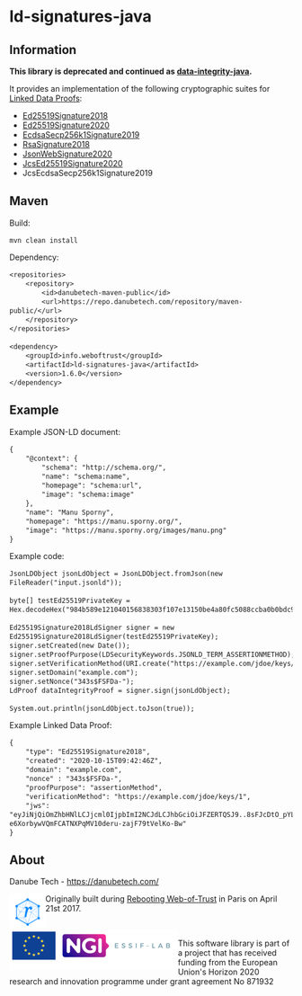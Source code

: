 # ld-signatures-java

## Information

**This library is deprecated and continued as [data-integrity-java](https://github.com/danubetech/data-integrity-java).**

It provides an implementation of the following cryptographic suites for [Linked Data Proofs](https://w3c-ccg.github.io/ld-proofs/):

 - [Ed25519Signature2018](https://w3c-ccg.github.io/lds-ed25519-2018/)
 - [Ed25519Signature2020](https://w3c-ccg.github.io/lds-ed25519-2020/)
 - [EcdsaSecp256k1Signature2019](https://w3c-ccg.github.io/lds-ecdsa-secp256k1-2019/)
 - [RsaSignature2018](https://w3c-ccg.github.io/lds-rsa2018/)
 - [JsonWebSignature2020](https://w3c-ccg.github.io/lds-jws2020/)
 - [JcsEd25519Signature2020](https://identity.foundation/JcsEd25519Signature2020/)
 - JcsEcdsaSecp256k1Signature2019

## Maven

Build:

	mvn clean install

Dependency:

	<repositories>
		<repository>
			<id>danubetech-maven-public</id>
			<url>https://repo.danubetech.com/repository/maven-public/</url>
		</repository>
	</repositories>

	<dependency>
		<groupId>info.weboftrust</groupId>
		<artifactId>ld-signatures-java</artifactId>
		<version>1.6.0</version>
	</dependency>

## Example

Example JSON-LD document:

	{
		"@context": {
			"schema": "http://schema.org/",
			"name": "schema:name",
			"homepage": "schema:url",
			"image": "schema:image"
		},
		"name": "Manu Sporny",
		"homepage": "https://manu.sporny.org/",
		"image": "https://manu.sporny.org/images/manu.png"
	}

Example code:

    JsonLDObject jsonLdObject = JsonLDObject.fromJson(new FileReader("input.jsonld"));

    byte[] testEd25519PrivateKey = Hex.decodeHex("984b589e121040156838303f107e13150be4a80fc5088ccba0b0bdc9b1d89090de8777a28f8da1a74e7a13090ed974d879bf692d001cddee16e4cc9f84b60580".toCharArray());

    Ed25519Signature2018LdSigner signer = new Ed25519Signature2018LdSigner(testEd25519PrivateKey);
    signer.setCreated(new Date());
    signer.setProofPurpose(LDSecurityKeywords.JSONLD_TERM_ASSERTIONMETHOD);
    signer.setVerificationMethod(URI.create("https://example.com/jdoe/keys/1"));
    signer.setDomain("example.com");
    signer.setNonce("343s$FSFDa-");
    LdProof dataIntegrityProof = signer.sign(jsonLdObject);

    System.out.println(jsonLdObject.toJson(true));

Example Linked Data Proof:

	{
        "type": "Ed25519Signature2018",
        "created": "2020-10-15T09:42:46Z",
        "domain": "example.com",
        "nonce" : "343s$FSFDa-",
        "proofPurpose": "assertionMethod",
        "verificationMethod": "https://example.com/jdoe/keys/1",
        "jws": "eyJiNjQiOmZhbHNlLCJjcml0IjpbImI2NCJdLCJhbGciOiJFZERTQSJ9..8sFJcDtO_pYLjIkJNKfIOL3IOgm_bpbOqqr8ha0ZDa-e6XorbywVQmFCATNXPqMV10deru-zajF79tVelKo-Bw"
    }

## About

Danube Tech - https://danubetech.com/

<img align="left" src="https://raw.githubusercontent.com/WebOfTrustInfo/ld-signatures-java/main/docs/logo-wot.png">

Originally built during [Rebooting Web-of-Trust](http://www.weboftrust.info/) in Paris on April 21st 2017.

<br clear="left" />

<img align="left" height="70" src="https://raw.githubusercontent.com/WebOfTrustInfo/ld-signatures-java/main/docs/logo-ngi-essiflab.png">

This software library is part of a project that has received funding from the European Union's Horizon 2020 research and innovation programme under grant agreement No 871932
